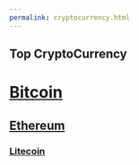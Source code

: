 ```yaml
---
permalink: cryptocurrency.html
---
```


## Top CryptoCurrency
# [**Bitcoin**](https://www.bitcoin.com/) 
## [**Ethereum**](https://ethereum.org/)
### [**Litecoin**](https://litecoin.org/)
